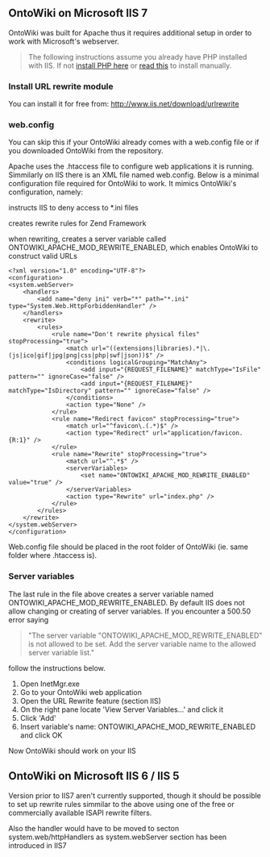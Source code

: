 ## OntoWiki on Microsoft IIS 7

OntoWiki was built for Apache thus it requires additional setup in order to work with Microsoft's webserver. 

> The following instructions assume you already have PHP installed with IIS. If not [install PHP here](http://php.iis.net/) or [read this](http://learn.iis.net/page.aspx/246/using-fastcgi-to-host-php-applications-on-iis/) to install manually.

### Install URL rewrite module

You can install it for free from: http://www.iis.net/download/urlrewrite

### web.config

You can skip this if your OntoWiki already comes with a web.config file or if you downloaded OntoWiki from the repository.

Apache uses the .htaccess file to configure web applications it is running. Simmilarly on IIS there is an XML file named web.config. Below is a minimal configuration file required for OntoWiki to work. It mimics OntoWiki's configuration, namely:

instructs IIS to deny access to *.ini files

creates rewrite rules for Zend Framework

when rewriting, creates a server variable called ONTOWIKI_APACHE_MOD_REWRITE_ENABLED, which enables OntoWiki to construct valid URLs

    <?xml version="1.0" encoding="UTF-8"?>
    <configuration>
    <system.webServer>
		<handlers>
			<add name="deny ini" verb="*" path="*.ini" type="System.Web.HttpForbiddenHandler" />
		</handlers>
        <rewrite>
            <rules>
                <rule name="Don't rewrite physical files" stopProcessing="true">
                    <match url="((extensions|libraries).*|\.(js|ico|gif|jpg|png|css|php|swf|json))$" />
                    <conditions logicalGrouping="MatchAny">
                        <add input="{REQUEST_FILENAME}" matchType="IsFile" pattern="" ignoreCase="false" />
                        <add input="{REQUEST_FILENAME}" matchType="IsDirectory" pattern="" ignoreCase="false" />
                    </conditions>
                    <action type="None" />
                </rule>
				<rule name="Redirect favicon" stopProcessing="true">
					<match url="^favicon\.(.*)$" />
					<action type="Redirect" url="application/favicon.{R:1}" />
				</rule>
                <rule name="Rewrite" stopProcessing="true">
                    <match url="^.*$" />
					<serverVariables>
						<set name="ONTOWIKI_APACHE_MOD_REWRITE_ENABLED" value="true" />
					</serverVariables>
                    <action type="Rewrite" url="index.php" />
                </rule>
            </rules>
        </rewrite>
    </system.webServer>
    </configuration>

Web.config file should be placed in the root folder of OntoWiki (ie. same folder where .htaccess is).

### Server variables

The last rule in the file above creates a server variable named ONTOWIKI_APACHE_MOD_REWRITE_ENABLED. By default IIS does not allow changing or creating of server variables. If you encounter a 500.50 error saying 

> "The server variable "ONTOWIKI_APACHE_MOD_REWRITE_ENABLED" is not allowed to be set. Add the server variable name to the allowed server variable list."

follow the instructions below.

1. Open InetMgr.exe
2. Go to your OntoWiki web application
3. Open the URL Rewrite feature (section IIS)
4. On the right pane locate 'View Server Variables...' and click it
5. Click 'Add'
6. Insert variable's name: ONTOWIKI_APACHE_MOD_REWRITE_ENABLED and click OK

Now OntoWiki should work on your IIS

## OntoWiki on Microsoft IIS 6 / IIS 5

Version prior to IIS7 aren't currently supported, though it should be possible to set up rewrite rules simmilar to the above using one of the free or commercially available ISAPI rewrite filters.

Also the handler would have to be moved to secton system.web/httpHandlers as system.webServer section has been introduced in IIS7